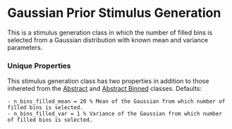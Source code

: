 # Gaussian Prior Stimulus Generation

This is a stimulus generation class in which the number of filled bins is selected from a Gaussian distribution with known mean and variance parameters.

### Unique Properties

This stimulus generation class has two properties in addition to those inhereted from the [Abstract](../AbstractStimulusGenerationMethod) and [Abstract Binned](../AbstractBinnedStimulusGenerationMethod) classes. Defaults:

```
- n_bins_filled_mean = 20 % Mean of the Gaussian from which number of filled bins is selected.
- n_bins_filled_var = 1 % Variance of the Gaussian from which number of filled bins is selected.
```
